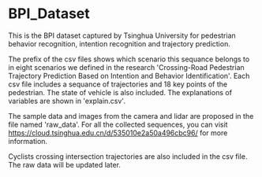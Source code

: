 # BPI_Dataset

This is the BPI dataset captured by Tsinghua University for pedestrian behavior recognition, intention recognition and trajectory prediction.

The prefix of the csv files shows which scenario this sequance belongs to in eight scenarios we defined in the research 'Crossing-Road Pedestrian Trajectory Prediction Based on Intention and Behavior Identification'. Each csv file includes a sequance of trajectories and 18 key points of the pedestrian. The state of vehicle is also included. The explanations of variables are shown in 'explain.csv'.

The sample data and images from the camera and lidar are proposed in the file named 'raw_data'. For all the collected sequences, you can visit https://cloud.tsinghua.edu.cn/d/535010e2a50a496cbc96/ for more information.

Cyclists crossing intersection trajectories are also included in the csv file. The raw data will be updated later.
